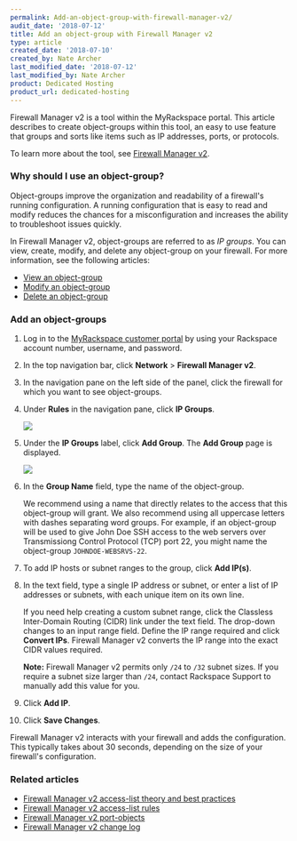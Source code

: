 ```yaml
---
permalink: Add-an-object-group-with-firewall-manager-v2/
audit_date: '2018-07-12'
title: Add an object-group with Firewall Manager v2
type: article
created_date: '2018-07-10'
created_by: Nate Archer
last_modified_date: '2018-07-12'
last_modified_by: Nate Archer
product: Dedicated Hosting
product_url: dedicated-hosting
---
```


Firewall Manager v2 is a tool within the MyRackspace portal. This article describes to create object-groups within this tool, an easy to use feature that groups and sorts like items such as IP addresses, ports, or protocols.

To learn more about the tool, see [Firewall Manager v2](/how-to/firewall-manager-v2).

### Why should I use an object-group?

Object-groups improve the organization and readability of a firewall's running configuration. A running configuration that is easy to read and modify reduces the chances for a misconfiguration and increases the ability to troubleshoot issues quickly.

In Firewall Manager v2, object-groups are referred to as *IP groups*. You can view, create, modify, and delete any object-group on your firewall. For more information, see the following articles:

- [View an object-group](/how-to/view-an-object-group-with-firewall-manager-v2)
- [Modify an object-group](/how-to/modify-an-object-group-with-firewall-manager-v2)
- [Delete an object-group](/how-to/delete-an-object-group-with-firewall-manager-v2)

### Add an object-groups

1. Log in to the [MyRackspace customer portal](https://my.rackspace.com/portal/auth/login) by using your Rackspace account number, username, and password.

2. In the top navigation bar, click **Network** > **Firewall Manager v2**.

3. In the navigation pane on the left side of the panel, click the firewall for which you want to see object-groups.

4. Under **Rules** in the navigation pane, click **IP Groups**.

    <img src="{% asset_path dedicated-hosting/firewall-manager-v2-object-groups/ip-groups.png %}" />

5. Under the **IP Groups** label, click **Add Group**. The **Add Group** page is displayed.

    <img src="{% asset_path dedicated-hosting/firewall-manager-v2-object-groups/add-object-group.png %}" />

6. In the **Group Name** field, type the name of the object-group.

    We recommend using a name that directly relates to the access that this object-group will grant. We also recommend using all uppercase letters with dashes separating word groups. For example, if an object-group will be used to give John Doe SSH access to the web servers over Transmissiong Control Protocol (TCP) port 22, you might name the object-group `JOHNDOE-WEBSRVS-22`.

7. To add IP hosts or subnet ranges to the group, click **Add IP(s)**.

8. In the text field, type a single IP address or subnet, or enter a list of IP addresses or subnets, with each unique item on its own line.

    If you need help creating a custom subnet range, click the Classless Inter-Domain Routing (CIDR) link under the text field. The drop-down changes to an input range field. Define the IP range required and click **Convert IPs**. Firewall Manager v2 converts the IP range into the exact CIDR values required.

    **Note:** Firewall Manager v2 permits only `/24` to `/32` subnet sizes. If you require a subnet size larger than `/24`, contact Rackspace Support to manually add this value for you.

9. Click **Add IP**.

10. Click **Save Changes**.

Firewall Manager v2 interacts with your firewall and adds the configuration. This typically takes about 30 seconds, depending on the size of your firewall's configuration.

### Related articles

- [Firewall Manager v2 access-list theory and best practices](/how-to/firewall-manager-v2-access-list-theory-and-best-practices)
- [Firewall Manager v2 access-list rules](/how-to/firewall-manager-v2-access-list-rules)
- [Firewall Manager v2 port-objects](/how-to/firewall-manager-v2-port-groups)
- [Firewall Manager v2 change log](/how-to/firewall-manager-v2-change-log)
